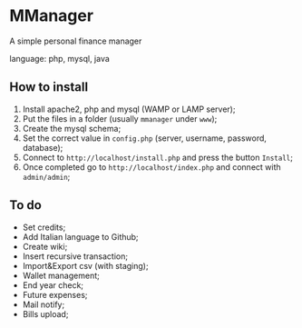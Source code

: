 # MManager
A simple personal finance manager

language: php, mysql, java

## How to install
1. Install apache2, php and mysql (WAMP or LAMP server);
2. Put the files in a folder (usually `mmanager` under `www`);
3. Create the mysql schema;
4. Set the correct value in `config.php` (server, username, password, database);
5. Connect to `http://localhost/install.php` and press the button `Install`;
6. Once completed go to `http://localhost/index.php` and connect with `admin/admin`;

## To do
- Set credits;
- Add Italian language to Github;
- Create wiki;
- Insert recursive transaction;
- Import&Export csv (with staging);
- Wallet management;
- End year check;
- Future expenses;
- Mail notify;
- Bills upload;